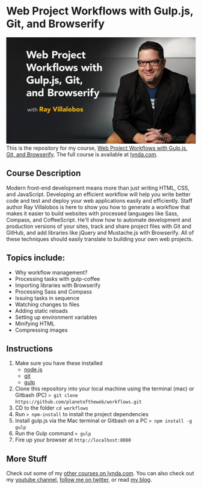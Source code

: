 # Web Project Workflows with Gulp.js, Git, and Browserify
![Web Project Workflows with Gulp.js, Git, and Browserify](hero.png)
This is the repository for my course, [Web Project Workflows with Gulp.js, Git, and Browserify](http://www.lynda.com/AngularJS-tutorials/Building-Data-Driven-App-AngularJS/174237-2.html). The full course is available at [lynda.com](http://lynda.com).

## Course Description
Modern front-end development means more than just writing HTML, CSS, and JavaScript. Developing an efficient workflow will help you write better code and test and deploy your web applications easily and efficiently. Staff author Ray Villalobos is here to show you how to generate a workflow that makes it easier to build websites with processed languages like Sass, Compass, and CoffeeScript. He'll show how to automate development and production versions of your sites, track and share project files with Git and GitHub, and add libraries like jQuery and Mustache.js with Browserify. All of these techniques should easily translate to building your own web projects.

## Topics include:
- Why workflow management?
- Processing tasks with gulp-coffee
- Importing libraries with Browserify
- Processing Sass and Compass
- Issuing tasks in sequence
- Watching changes to files
- Adding static reloads
- Setting up environment variables
- Minifying HTML
- Compressing images

## Instructions

1. Make sure you have these installed
	- [node.js](http://nodejs.org/)
	- [git](http://git-scm.com/)
	- [gulp](http://gulpjs.com/)
2. Clone this repository into your local machine using the terminal (mac) or Gitbash (PC) `> git clone https://github.com/planetoftheweb/workflows.git`
3. CD to the folder `cd workflows`
4. Run `> npm-install` to install the project dependencies
5. Install gulp.js via the Mac terminal or Gitbash on a PC `> npm install -g gulp`
5. Run the Gulp command `> gulp`
6. Fire up your browser at `http://localhost:8080`

## More Stuff
Check out some of my [other courses on lynda.com](http://lynda.com/rayvillalobos). You can also check out my [youtube channel](http://youtube.com/planetoftheweb), [follow me on twitter](http://twitter.com/planetoftheweb), or read [my blog](http://iviewsource.com).
